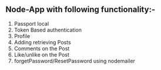 ## Node-App with following functionality:-
1. Passport local
2. Token Based authentication
3. Profile
4. Adding retrieving Posts
5. Comments on the Post
6. Like/unlike on the Post
7. forgetPassword/ResetPassword using nodemailer

